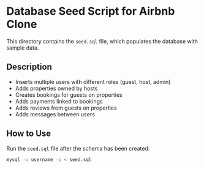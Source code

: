# Database Seed Script for Airbnb Clone

This directory contains the `seed.sql` file, which populates the database with sample data.

## Description

- Inserts multiple users with different roles (guest, host, admin)
- Adds properties owned by hosts
- Creates bookings for guests on properties
- Adds payments linked to bookings
- Adds reviews from guests on properties
- Adds messages between users

## How to Use

Run the `seed.sql` file after the schema has been created:

```bash
mysql -u username -p < seed.sql
